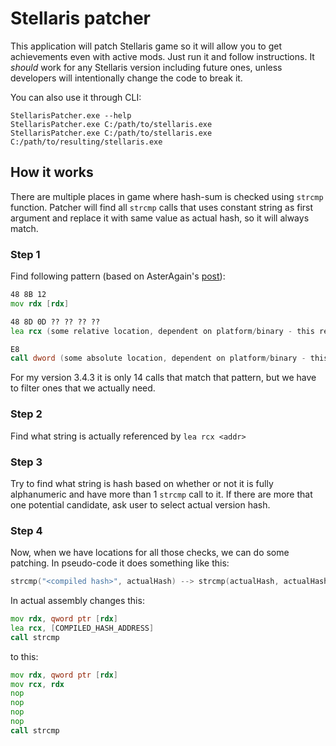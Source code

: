 # Stellaris patcher

This application will patch Stellaris game so it will allow you to get achievements even with active mods.
Just run it and follow instructions. It _should_ work for any Stellaris version including future ones, unless developers will intentionally change the code to break it.

You can also use it through CLI:

```
StellarisPatcher.exe --help
StellarisPatcher.exe C:/path/to/stellaris.exe
StellarisPatcher.exe C:/path/to/stellaris.exe C:/path/to/resulting/stellaris.exe
```

## How it works

There are multiple places in game where hash-sum is checked using `strcmp` function. Patcher will find all `strcmp` calls that uses constant string as first argument and replace it with same value as actual hash, so it will always match.

### Step 1

Find following pattern (based on AsterAgain's [post](https://www.reddit.com/r/StellarisMods/comments/n007f3/comment/gw6z6d2/?utm_source=share&utm_medium=web2x&context=3)):

```asm
48 8B 12 
mov rdx [rdx]

48 8D 0D ?? ?? ?? ?? 
lea rcx (some relative location, dependent on platform/binary - this relative location is the location of the actual hashsum, which is also stored in the binary)

E8 
call dword (some absolute location, dependent on platform/binary - this location will contain the assembly of the C function strcmp)
```

For my version 3.4.3 it is only 14 calls that match that pattern, but we have to filter ones that we actually need. 

### Step 2

Find what string is actually referenced by `lea rcx <addr>` 

### Step 3

Try to find what string is hash based on whether or not it is fully alphanumeric and have more than 1 `strcmp` call to it. If there are more that one potential candidate, ask user to select actual version hash.

### Step 4

Now, when we have locations for all those checks, we can do some patching. In pseudo-code it does something like this:
```c++
strcmp("<compiled hash>", actualHash) --> strcmp(actualHash, actualHash)
```

In actual assembly changes this:
```asm
mov rdx, qword ptr [rdx]
lea rcx, [COMPILED_HASH_ADDRESS]
call strcmp 
```

to this:

```asm
mov rdx, qword ptr [rdx]
mov rcx, rdx
nop
nop
nop
nop
call strcmp 
```